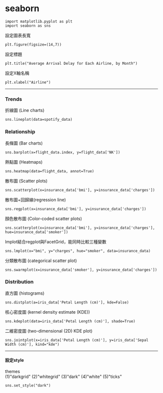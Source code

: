 # seaborn
```
import matplotlib.pyplot as plt
import seaborn as sns
```  
設定圖表長寬   
```
plt.figure(figsize=(14,7))
```  
設定標題  
```
plt.title("Average Arrival Delay for Each Airline, by Month")
```  
設定X軸名稱
```
plt.xlabel("Airline")
```  
***
### Trends
折線圖 (Line charts)  
```
sns.lineplot(data=spotify_data)
```  
### Relationship
長條圖 (Bar charts)  
```
sns.barplot(x=flight_data.index, y=flight_data['NK'])
```  
熱點圖 (Heatmaps)  
```
sns.heatmap(data=flight_data, annot=True)
```  
散布圖 (Scatter plots)  
```
sns.scatterplot(x=insurance_data['bmi'], y=insurance_data['charges'])
```  
散布圖+回歸線(regression line)  
```
sns.regplot(x=insurance_data['bmi'], y=insurance_data['charges'])
```  
顏色散布圖 (Color-coded scatter plots)  
```
sns.scatterplot(x=insurance_data['bmi'], y=insurance_data['charges'], hue=insurance_data['smoker'])
```  
lmplot結合regplot與FacetGrid，能同時比較三種變數  
```
sns.lmplot(x="bmi", y="charges", hue="smoker", data=insurance_data)
```  
分類散布圖 (categorical scatter plot)  
```
sns.swarmplot(x=insurance_data['smoker'], y=insurance_data['charges'])
```  
### Distribution
直方圖 (histograms)  
```
sns.distplot(a=iris_data['Petal Length (cm)'], kde=False)
```  
核心密度圖 (kernel density estimate (KDE))  
```
sns.kdeplot(data=iris_data['Petal Length (cm)'], shade=True)
```   
二維密度圖 (two-dimensional (2D) KDE plot)  
```
sns.jointplot(x=iris_data['Petal Length (cm)'], y=iris_data['Sepal Width (cm)'], kind="kde")
```  

***  
#### 設定style
themes  
(1)"darkgrid" (2)"whitegrid" (3)"dark" (4)"white" (5)"ticks"  
```
sns.set_style("dark")
```  
